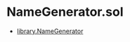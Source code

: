 # NameGenerator.sol

<!-- START_INDEX -->
- [library.NameGenerator](./library.NameGenerator.md)

<!-- END_INDEX -->
